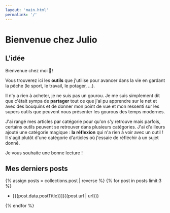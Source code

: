 ```yaml
---
layout: 'main.html'
permalink: '/'
---
```


# Bienvenue chez Julio

## L'idée

Bienvenue chez moi 🙂!

Vous trouverez ici les **outils** que j'utilise pour avancer dans la vie en gardant la pêche (le sport, le travail, le potager, ...).

Il n'y a rien à acheter, je ne suis pas un gourou. Je me suis simplement dit que c'était sympa de **partager** tout ce que j'ai pu apprendre sur le net et avec des bouquins et de donner mon point de vue et mon ressenti sur les supers outils que peuvent nous présenter les gourous des temps modernes.

J'ai rangé mes articles par catégorie pour qu'on s'y retrouve mais parfois, certains outils peuvent se retrouver dans plusieurs catégories. J'ai d'ailleurs ajouté une catégorie magique : **la réflexion** qui n'a rien à voir avec un outil ! Il s'agit plutôt d'une catégorie d'articles où j'essaie de réfléchir à un sujet donné.

Je vous souhaite une bonne lecture !

## Mes derniers posts

{% assign posts = collections.post | reverse %}
{% for post in posts limit:3 %}

- [{{post.data.postTitle}}]({{post.url | url}})

{% endfor %}
